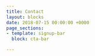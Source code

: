 ```yaml
---
title: Contact
layout: blocks
date: 2018-07-15 00:00:00 +0000
page_sections:
- template: signup-bar
  block: cta-bar

---
```


